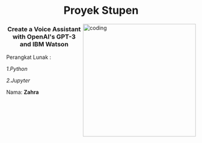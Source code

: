<h1 align="center">Proyek Stupen</h1>
<img align="right" alt="coding" width="300" src="https://i.pinimg.com/originals/24/ff/55/24ff553a23d3ab9d7014a49aad32e112.gif"> 
<h3 align="center">Create a Voice Assistant with OpenAI's GPT-3 and IBM Watson</h3>

Perangkat Lunak :

  *1.Python*

 *2.Jupyter*




Nama: **Zahra**

<p align="left">
</p>
